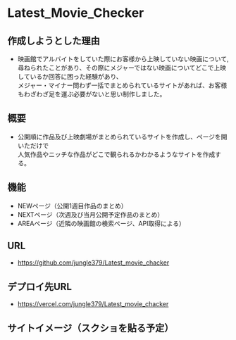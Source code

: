 # Latest_Movie_Checker

## 作成しようとした理由
- 映画館でアルバイトをしていた際にお客様から上映していない映画について,
尋ねられたことがあり、その際にメジャーではない映画についてどこで上映しているか回答に困った経験があり、<br>
メジャー・マイナー問わず一括でまとめられているサイトがあれば、お客様もわざわざ足を運ぶ必要がないと思い制作しました。

## 概要
- 公開順に作品及び上映劇場がまとめられているサイトを作成し、ページを開いただけで<br>
人気作品やニッチな作品がどこで観られるかわかるようなサイトを作成する。
 
## 機能
- NEWページ（公開1週目作品のまとめ）
- NEXTページ（次週及び当月公開予定作品のまとめ）
- AREAページ（近隣の映画館の検索ページ、API取得による）

## URL
- https://github.com/jungle379/Latest_movie_chacker

## デプロイ先URL
- https://vercel.com/jungle379/Latest_movie_chacker

## サイトイメージ（スクショを貼る予定）
